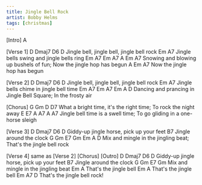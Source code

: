 ```yaml
---
title: Jingle Bell Rock
artist: Bobby Helms
tags: [christmas]
---
```

[Intro] A

[Verse 1]
D            Dmaj7        D6          D
Jingle bell, jingle bell, jingle bell rock 
                       Em           A7
Jingle bells swing and jingle bells ring
Em          A7         Em         A7   A                  Em    A7
Snowing and blowing up bushels of fun; Now the jingle hop has begun
A                  Em    A7
Now the jingle hop has begun

[Verse 2]
D            Dmaj7        D6          D
Jingle bell, jingle bell, jingle bell rock
                      Em          A7
Jingle bells chime in jingle bell time
Em          A7          Em          A7      Em     A      D
Dancing and prancing in Jingle Bell Square; In the frosty air

[Chorus]
       G                     Gm              D               D7
What a bright time, it's the right time; To rock the night away
       E              E7             A  A7           A         A7
Jingle bell time is a swell time; To go gliding in a one-horse sleigh

[Verse 3]
D        Dmaj7         D6           D
Giddy-up jingle horse, pick up your feet
                  B7
Jingle around the clock
G       Gm            E7       Gm    Em          A           D
Mix and mingle in the jingling beat;  That's the jingle bell rock

[Verse 4] same as [Verse 2]
[Chorus]
[Outro]
D        Dmaj7         D6           D
Giddy-up jingle horse, pick up your feet
                  B7
Jingle around the clock
G       Gm            E7       Gm
Mix and mingle in the jingling beat
Em         A
That's the jingle bell
Em         A
That's the jingle bell
Em         A7          D
That's the jingle bell rock!